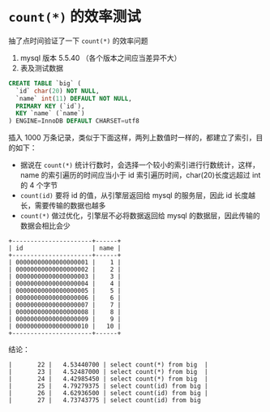 # `count(*)`  的效率测试

抽了点时间验证了一下 `count(*)` 的效率问题

1. mysql 版本 5.5.40 （各个版本之间应当差异不大）
2. 表及测试数据
```sql
CREATE TABLE `big` (
  `id` char(20) NOT NULL,
  `name` int(11) DEFAULT NOT NULL,
  PRIMARY KEY (`id`),
  KEY `name` (`name`)
) ENGINE=InnoDB DEFAULT CHARSET=utf8
```
插入 1000 万条记录，类似于下面这样，两列上数值时一样的，都建立了索引，目的如下：
* 据说在 `count(*)`  统计行数时，会选择一个较小的索引进行行数统计，这样，name 的索引遍历的时间应当小于 id 索引遍历时间，char(20)长度远超过 int 的 4 个字节
* `count(id)` 要将 id 的值，从引擎层返回给 mysql 的服务层，因此 id 长度越长，需要传输的数据也越多
* `count(*)` 做过优化，引擎层不必将数据返回给 mysql 的数据层，因此传输的数据会相比会少

```
+----------------------+------+
| id                   | name |
+----------------------+------+
| 00000000000000000001 |    1 |
| 00000000000000000002 |    2 |
| 00000000000000000003 |    3 |
| 00000000000000000004 |    4 |
| 00000000000000000005 |    5 |
| 00000000000000000006 |    6 |
| 00000000000000000007 |    7 |
| 00000000000000000008 |    8 |
| 00000000000000000009 |    9 |
| 00000000000000000010 |   10 |
+----------------------+------+
```

结论：
```
|       22 |   4.53440700 | select count(*) from big  |
|       23 |   4.52487000 | select count(*) from big  |
|       24 |   4.42985450 | select count(*) from big  |
|       25 |   4.79279375 | select count(id) from big |
|       26 |   4.62936500 | select count(id) from big |
|       27 |   4.73743775 | select count(id) from big
```
